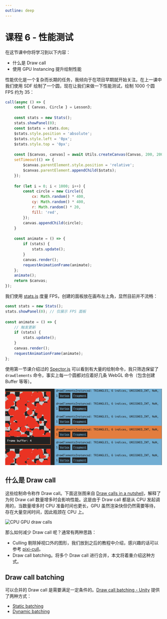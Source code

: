 ```yaml
---
outline: deep
---
```


# 课程 6 - 性能测试

在这节课中你将学习到以下内容：

-   什么是 Draw call
-   使用 GPU Instancing 提升绘制性能

性能优化是一个复杂而长期的任务，我倾向于在项目早期就开始关注。在上一课中我们使用 SDF 绘制了一个圆，现在让我们来做一下性能测试，绘制 1000 个圆 FPS 约为 35：

```js eval code=false
call(async () => {
    const { Canvas, Circle } = Lesson3;

    const stats = new Stats();
    stats.showPanel(0);
    const $stats = stats.dom;
    $stats.style.position = 'absolute';
    $stats.style.left = '0px';
    $stats.style.top = '0px';

    const [$canvas, canvas] = await Utils.createCanvas(Canvas, 200, 200);
    setTimeout(() => {
        $canvas.parentElement.style.position = 'relative';
        $canvas.parentElement.appendChild($stats);
    });

    for (let i = 0; i < 1000; i++) {
        const circle = new Circle({
            cx: Math.random() * 400,
            cy: Math.random() * 400,
            r: Math.random() * 20,
            fill: 'red',
        });
        canvas.appendChild(circle);
    }

    const animate = () => {
        if (stats) {
            stats.update();
        }
        canvas.render();
        requestAnimationFrame(animate);
    };
    animate();
    return $canvas;
});
```

我们使用 [stats.js] 度量 FPS，创建的面板放在画布左上角，显然目前并不流畅：

```ts
const stats = new Stats();
stats.showPanel(0); // 仅展示 FPS 面板

const animate = () => {
    // 触发更新
    if (stats) {
        stats.update();
    }
    canvas.render();
    requestAnimationFrame(animate);
};
```

使用第一节课介绍过的 [Spector.js] 可以看到有大量的绘制命令，我只筛选保留了 `drawElements` 命令，事实上每一个圆都对应着好几条 WebGL 命令（包含创建 Buffer 等等）。

![draw calls](../images/draw-calls.png)

## 什么是 Draw call

这些绘制命令称作 Draw call。下面这张图来自 [Draw calls in a nutshell]，解释了为何 Draw call 数量增多时会影响性能。这是由于 Draw call 都是从 CPU 发起调用的，当数量增多时 CPU 准备时间也更长，GPU 虽然渲染快但仍然需要等待，存在大量空闲时间，因此瓶颈在 CPU 上。

![CPU GPU draw calls](https://miro.medium.com/v2/resize:fit:1400/format:webp/1*EEqn28cbO11QXkyqcoaO7g.jpeg)

那么如何减少 Draw call 呢？通常有两种思路：

-   Culling 剔除掉视口外的图形，我们放到之后的教程中介绍，感兴趣的话可以参考 [pixi-cull]。
-   Draw call batching。将多个 Draw call 进行合并，本文将着重介绍这种方式。

## Draw call batching

可以合并的 Draw call 是需要满足一定条件的。[Draw call batching - Unity] 提供了两种方式：

-   [Static batching]
-   [Dynamic batching]

[stats.js]: https://github.com/mrdoob/stats.js
[Spector.js]: https://spector.babylonjs.com/
[Draw calls in a nutshell]: https://toncijukic.medium.com/draw-calls-in-a-nutshell-597330a85381
[Draw call batching - Unity]: https://docs.unity3d.com/Manual/DrawCallBatching.html
[Static batching]: https://docs.unity3d.com/Manual/static-batching.html
[Dynamic batching]: https://docs.unity3d.com/Manual/dynamic-batching.html
[pixi-cull]: https://github.com/davidfig/pixi-cull
